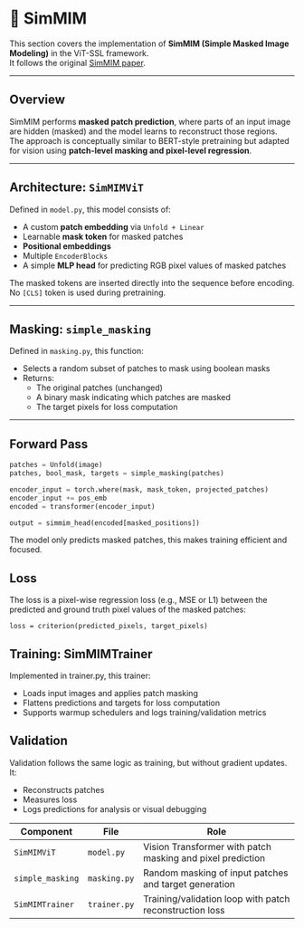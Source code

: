 # 🧩 SimMIM

This section covers the implementation of **SimMIM (Simple Masked Image Modeling)** in the ViT-SSL framework.  
It follows the original [SimMIM paper](https://arxiv.org/pdf/2111.09886).

---

## Overview

SimMIM performs **masked patch prediction**, where parts of an input image are hidden (masked) and the model learns to reconstruct those regions.  
The approach is conceptually similar to BERT-style pretraining but adapted for vision using **patch-level masking and pixel-level regression**.

---

## Architecture: `SimMIMViT`

Defined in `model.py`, this model consists of:

- A custom **patch embedding** via `Unfold + Linear`
- Learnable **mask token** for masked patches
- **Positional embeddings**
- Multiple `EncoderBlocks`
- A simple **MLP head** for predicting RGB pixel values of masked patches

The masked tokens are inserted directly into the sequence before encoding. No `[CLS]` token is used during pretraining.

---

## Masking: `simple_masking`

Defined in `masking.py`, this function:

- Selects a random subset of patches to mask using boolean masks
- Returns:
    - The original patches (unchanged)
    - A binary mask indicating which patches are masked
    - The target pixels for loss computation

---

## Forward Pass

```python
patches = Unfold(image)
patches, bool_mask, targets = simple_masking(patches)

encoder_input = torch.where(mask, mask_token, projected_patches)
encoder_input += pos_emb
encoded = transformer(encoder_input)

output = simmim_head(encoded[masked_positions])
```

The model only predicts masked patches, this makes training efficient and focused.

## Loss

The loss is a pixel-wise regression loss (e.g., MSE or L1) between the predicted and ground truth pixel values of the masked patches:

`loss = criterion(predicted_pixels, target_pixels)`

## Training: SimMIMTrainer

Implemented in trainer.py, this trainer:

- Loads input images and applies patch masking
- Flattens predictions and targets for loss computation
- Supports warmup schedulers and logs training/validation metrics

## Validation

Validation follows the same logic as training, but without gradient updates. It:

- Reconstructs patches
- Measures loss
- Logs predictions for analysis or visual debugging


| Component            | File            | Role                                                          |
|----------------------|------------------|---------------------------------------------------------------|
| `SimMIMViT`          | `model.py`       | Vision Transformer with patch masking and pixel prediction   |
| `simple_masking`     | `masking.py`     | Random masking of input patches and target generation        |
| `SimMIMTrainer`      | `trainer.py`     | Training/validation loop with patch reconstruction loss      |
